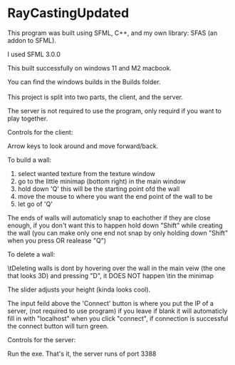# RayCastingUpdated

This program was built using SFML, C++, and my own library: SFAS (an addon to SFML).

I used SFML 3.0.0

This built successfully on windows 11 and M2 macbook.

You can find the windows builds in the Builds folder.
<br/>
<br/>
This project is split into two parts, the client, and the server.

The server is not required to use the program, only requird if you want to play together.

Controls for the client:

  Arrow keys to look around and move forward/back.
  
  
  To build a wall:
  
  1. select wanted texture from the texture window
  2. go to the little minimap (bottom right) in the main window 
  3. hold down 'Q' this will be the starting point ofd the wall
  4. move the mouse to where you want the end point of the wall to be
  5. let go of 'Q'
  
  The ends of walls will automaticly snap to eachother if they are close enough, if you don't want this to happen
  hold down "Shift" while creating the wall (you can make only one end not snap by only holding down "Shift" when you press OR realease "Q")
  
  
  To delete a wall:
  
  \tDeleting walls is dont by hovering over the wall in the main veiw (the one that looks 3D) and pressing "D", it DOES NOT happen
  \tin the minimap
  
  
  The slider adjusts your height (kinda looks cool).


  The input feild above the 'Connect' button is where you put the IP of a server, (not required to use program) 
  if you leave if blank it will automaticly fill in with "localhost" when you click "connect", if connection is
  successful the connect button will turn green.
  
  
 
Controls for the server:
  
  Run the exe.
  That's it, the server runs of port 3388
 
